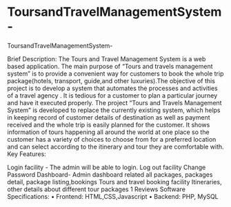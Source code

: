 # ToursandTravelManagementSystem-

ToursandTravelManagementSystem-

Brief Description: The Tours and Travel Management System is a web based application. The main purpose of “Tours and travels management system” is to provide a convenient way for customers to book the whole trip package(hotels, transport, guide,and other luxuries).The objective of this project is to develop a system that automates the processes and activities of a travel agency . It is tedious for a customer to plan a particular journey and have it executed properly. The project “Tours and Travels Management System” is developed to replace the currently existing system, which helps in keeping record of customer details of destination as well as payment received and the whole trip is easily planned for the customer. It shows information of tours happening all around the world at one place so the customer has a variety of choices to choose from for a preferred location and can select according to the itinerary and tour they are comfortable with. Key Features:

Login facility - The admin will be able to login.
Log out facility
Change Password
Dashboard- Admin dashboard related all packages, packages detail, package listing,bookings
Tours and travel booking facility
Itineraries, other details about different tour packages 1
Reviews Software Specifications: • Frontend: HTML,CSS,Javascript • Backend: PHP, MySQL

